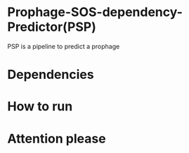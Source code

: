 # Prophage-SOS-dependency-Predictor(PSP) 
PSP is a pipeline to predict a prophage 
# Dependencies
# How to run
# Attention please
